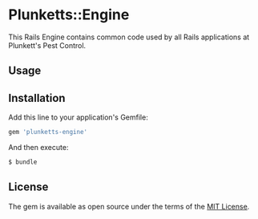 # Plunketts::Engine

This Rails Engine contains common code used by all Rails applications at Plunkett's Pest Control.

## Usage


## Installation
Add this line to your application's Gemfile:

```ruby
gem 'plunketts-engine'
```

And then execute:
```bash
$ bundle
```


## License
The gem is available as open source under the terms of the [MIT License](https://opensource.org/licenses/MIT).
